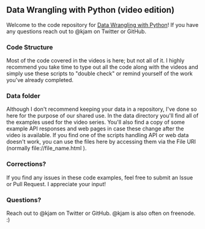 ## Data Wrangling with Python (video edition)

Welcome to the code repository for [Data Wrangling with Python]()! If you have any questions reach out to @kjam on Twitter or GitHub.

### Code Structure

Most of the code covered in the videos is here; but not all of it. I highly recommend you take time to type out all the code along with the videos and simply use these scripts to "double check" or remind yourself of the work you've already completed.

### Data folder

Although I don't recommend keeping your data in a repository, I've done so here for the purpose of our shared use. In the data directory you'll find all of the examples used for the video series. You'll also find a copy of some example API responses and web pages in case these change after the video is available. If you find one of the scripts handling API or web data doesn't work, you can use the files here by accessing them via the File URI (normally file://file_name.html ).

### Corrections?

If you find any issues in these code examples, feel free to submit an Issue or Pull Request. I appreciate your input!

### Questions?

Reach out to @kjam on Twitter or GitHub. @kjam is also often on freenode. :)
